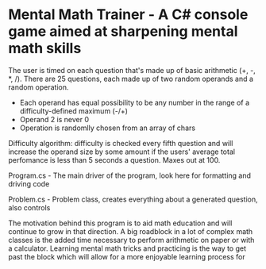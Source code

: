 # Mental Math Trainer - A C# console game aimed at sharpening mental math skills
The user is timed on each question that's made up of basic arithmetic (+, -, *, /). There are 25 questions, each made up of two random operands and a random operation.
  - Each operand has equal possibility to be any number in the range of a difficulty-defined maximum (-/+)
  - Operand 2 is never 0
  - Operation is randomlly chosen from an array of chars

Difficulty algorithm: difficulty is checked every fifth question and will increase the operand size by some amount if the users' average total perfomance is less than 5 seconds a question. Maxes out at 100.

Program.cs - The main driver of the program, look here for formatting and driving code

Problem.cs - Problem class, creates everything about a generated question, also controls 

The motivation behind this program is to aid math education and will continue to grow in that direction. A big roadblock in a lot of complex math classes is the added time necessary to perform arithmetic on paper or with a calculator. Learning mental math tricks and practicing is the way to get past the block which will allow for a more enjoyable learning process for 

